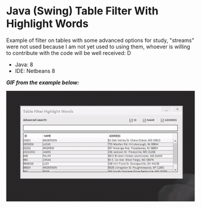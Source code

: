 # Java (Swing) Table Filter With Highlight Words
Example of filter on tables with some advanced options for study, "streams" were not used because I am not yet used to using them, whoever is willing to contribute with the code will be well received: D

* Java: 8
* IDE: Netbeans 8

***GIF from the example below:***

![](example-table-filter-highlight.gif)

